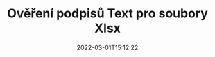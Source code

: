 ---
############################# Static ############################
layout: "auto-gen-signature"
date: 2022-03-01T15:12:22
draft: false
operation: Verify
signaturetype: Text
fileformat: Xlsx
productName: Java
lang: cs
productCode: java
otherformats: pdf doc docx docm dot dotm dotx odt ott rtf xls xlsx xlsm xlsb csv ods ots xltx xltm ppt pptx pps ppsx odp otp potx potm pptm ppsm
breadcrumb: Put Text signature on Xlsx for Java

############################# Head ############################
head_title: "Ověření podpisů Text pro soubory Xlsx prostřednictvím Java"
head_description: "Použijte pouze několik řádků kódu Java k ověření dokumentů Xlsx a jejich podpisů Text."

############################# Header ############################
title: "Ověření podpisů Text pro soubory Xlsx"
description: "API pro Java poskytuje příležitost ověřit podpisy Text v dokumentech Xlsx. Ověření elektronických podpisů ve vašich dokumentech Xlsx může být provedeno rychle a snadno."
bg_image: "https://cms.admin.containerize.com/templates/aspose/App_Themes/V3/images/bg/header1.png"
bg_overlay: false
button:
    enable: true

############################# SubMenu ############################
submenu:
    enable: true

    left:
        img_alt: "GroupDocs.Signature for Java"
        image: "https://cms.admin.containerize.com/templates/groupdocs/images/product-logos/90x90-noborder/groupdocs-signature-java.png"
        product: "GroupDocs.Signature"
        platform: "Java"



############################# About ############################
about:
    enable: true
    title: "Objevte nové funkce API GroupDocs.Signature for Java"
    content: |
        [GroupDocs.Signature for Java](https://products.groupdocs.com/signature/java/) API poskytuje širokou škálu způsobů zpracování mnoha formátů dokumentů pomocí elektronických podpisů. Je podporováno mnoho typů digitálních podpisů, jako jsou texty, obrázky, digitální certifikáty, čárové kódy, QR kódy, razítka nebo metadata. Zákazníci mohou přidávat, odstraňovat, upravovat, ověřovat nebo prohledávat digitální podpisy v souborech PDF, dokumentech MS Word, sešitech MS Excel, prezentacích MS PowerPoint, souborech Adobe Photoshop a různých formátech obrázků. K dispozici je úžasný počet dalších funkcí a nastavení.
    

############################# Steps ############################
steps:
    enable: true
    title_left: "Jak ověřit podpisy Text ve vašem dokumentu Xlsx"
    content_left: |
        [GroupDocs.Signature for Java](https://products.groupdocs.com/signature/java/) obsahuje užitečné funkce, jako je ověřování podpisů Text umístěných v dokumentech Xlsx. Využijte tuto příležitost bez implementace dalšího kódu.
        
        * Nejprve vytvořte instanci třídy Signature poskytující jako parametr konstruktoru cestu k dokumentu, který má být ověřen.
        * Za druhé, vytvořte nový objekt VerifyOptions a nastavte všechny požadované vlastnosti.
        * Nakonec vyvolejte metodu Verify objektu Signature předávající instanci VerifyOptions.
        * Poté zpracujte výsledky ověření.

    title_right: "Požadavky na systém"
    content_right: |
        GroupDocs.Signature for Java jsou podporovány na všech hlavních platformách a operačních systémech. Před spuštěním níže uvedeného kódu se prosím ujistěte, že máte ve svém systému nainstalovány následující předpoklady.

        * Operační systémy: Microsoft Windows, Linux, MacOS
        * Vývojová prostředí: NetBeans, Intellij IDEA, Eclipse, etc.
        * Java runtime: J2SE 6.0 and above
        * Stáhněte si nejnovější verzi GroupDocs.Signature for Java z [Maven](https://repository.groupdocs.com/webapp/#/artifacts/browse/tree/General/repo/com/groupdocs/groupdocs-signature)
         
    code: |
        ```java    
                
        // Set up input Xlsx file
        String filePath = "input.xlsx";

        // Instantiate Signature for input file
        Signature signature = new Signature(filePath);

        //Provide verification options
        TextVerifyOptions options = new TextVerifyOptions();

        // Process all pages
        options.setAllPages(true);
        // specify text match type
        options.setMatchType(TextMatchType.Exact);
        // specify text pattern to search
        options.setText("Very important signature");
                            
        // Verify document signatures
        VerificationResult result = signature.verify(options);

        //process result
        if (result.isValid())
        {
            //..
        }

        ```

############################# Demos ############################
demos:
    enable: true
    title: "Podepisování pomocí Text podpisů Živá ukázka"
    content: |
       Přidejte různé elektronické podpisy do souboru Xlsx právě teď na webu [GroupDocs.Signature App](https://products.groupdocs.app/signature/family).          

############################# More Formats ############################
more_formats:
    enable: true
    title: "Ověřte další podpisy Text pomocí Java"
    content: |
        "Ověřování elektronických podpisů umístěných v různých dokumentech. Zkontrolujte kvalitu podpisů v oblíbených formátech souborů, jak je uvedeno níže."
    format: 
       
       
back_to_top:
    enable: true
---